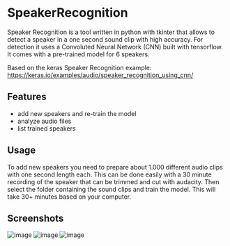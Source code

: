# SpeakerRecognition
Speaker Recognition is a tool written in python with tkinter that allows to detect a speaker in a one second sound clip with high accuracy.
For detection it uses a Convoluted Neural Network (CNN) built with tensorflow.
It comes with a pre-trained model for 6 speakers.

Based on the keras Speaker Recognition example: https://keras.io/examples/audio/speaker_recognition_using_cnn/

## Features
- add new speakers and re-train the model
- analyze audio files
- list trained speakers

## Usage
To add new speakers you need to prepare about 1.000 different audio clips with one second length each. This can be done easily with a 30 minute recording of the speaker that can be trimmed and cut with audacity. Then select the folder containing the sound clips and train the model. This will take 30+ minutes based on your computer.

## Screenshots
![image](https://user-images.githubusercontent.com/45437638/155401333-f7111857-0c9e-459b-9333-390dbb9db8ff.png)
![image](https://user-images.githubusercontent.com/45437638/155401900-0dd4bb1a-2952-43b8-9ac2-5c4e5b3fef0b.png)
![image](https://user-images.githubusercontent.com/45437638/155401870-120ddb0d-4026-4009-a6fd-4d843514758c.png)
